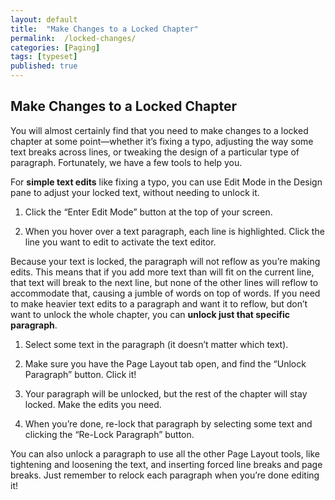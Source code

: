 ```yaml
---
layout: default
title:  "Make Changes to a Locked Chapter"
permalink:  /locked-changes/
categories: [Paging]
tags: [typeset]
published: true
---
```


<section data-type="chapter" class="hsecchapter" data-hederis-type="hsecchapter" id="locked-changes" data-pi-attrs="id: locked-changes; data-tags: typeset;" role="doc-chapter" data-tags="typeset" data-author-name=" " data-book-title=" " title="Make Changes to a Locked Chapter"><h1 data-hederis-type="hblkchaptitle" class="hblkchaptitle" id="pznvmP6sS">Make Changes to a Locked Chapter</h1><p class="hblkp" data-hederis-type="hblkp" id="pUiQHPyxS">You will almost certainly find that you need to make changes to a locked chapter at some point&#8212;whether it&#8217;s fixing a typo, adjusting the way some text breaks across lines, or tweaking the design of a particular type of paragraph. Fortunately, we have a few tools to help you.</p><p class="hblkp" data-hederis-type="hblkp" id="paAQbtzYd">For <strong class="hspanstrong" data-hederis-type="hspanstrong" id="p6IcCFlI5">simple text edits</strong> like fixing a typo, you can use Edit Mode in the Design pane to adjust your locked text, without needing to unlock it. </p><ol class="hwprnumlist" data-hederis-type="hwprnumlist" id="pYoX4hZA2"><li class="hblkoli" data-hederis-type="hblkoli" id="liasSoM2bx"><p class="hblkoli" data-hederis-type="hblklip" id="pRMXLkLp2">Click the &#8220;Enter Edit Mode&#8221; button at the top of your screen.</p></li><li class="hblkoli" data-hederis-type="hblkoli" id="licXHDPada"><p class="hblkoli" data-hederis-type="hblklip" id="pUWQjM5fz">When you hover over a text paragraph, each line is highlighted. Click the line you want to edit to activate the text editor.</p></li></ol><p class="hblkp" data-hederis-type="hblkp" id="pLhpsaCIq">Because your text is locked, the paragraph will not reflow as you&#8217;re making edits. This means that if you add more text than will fit on the current line, that text will break to the next line, but none of the other lines will reflow to accommodate that, causing a jumble of words on top of words. If you need to make heavier text edits to a paragraph and want it to reflow, but don&#8217;t want to unlock the whole chapter, you can <strong class="hspanstrong" data-hederis-type="hspanstrong" id="p4Y0qu578">unlock just that specific paragraph</strong>.</p><ol class="hwprnumlist" data-hederis-type="hwprnumlist" id="pTCYxhxo4"><li class="hblkoli" data-hederis-type="hblkoli" id="liTbNeF7H5"><p class="hblkoli" data-hederis-type="hblklip" id="pujzqaAQB">Select some text in the paragraph (it doesn&#8217;t matter which text).</p></li><li class="hblkoli" data-hederis-type="hblkoli" id="li6JsZqoAq"><p class="hblkoli" data-hederis-type="hblklip" id="pAWTES8XH">Make sure you have the Page Layout tab open, and find the &#8220;Unlock Paragraph&#8221; button. Click it!</p></li><li class="hblkoli" data-hederis-type="hblkoli" id="lifS72yuLj"><p class="hblkoli" data-hederis-type="hblklip" id="pFWSu7yRe">Your paragraph will be unlocked, but the rest of the chapter will stay locked. Make the edits you need.</p></li><li class="hblkoli" data-hederis-type="hblkoli" id="litHN6ctq8"><p class="hblkoli" data-hederis-type="hblklip" id="pwqoUQ8qV">When you&#8217;re done, re-lock that paragraph by selecting some text and clicking the &#8220;Re-Lock Paragraph&#8221; button.</p></li></ol><p class="hblkp" data-hederis-type="hblkp" id="pICwlxfKR">You can also unlock a paragraph to use all the other Page Layout tools, like tightening and loosening the text, and inserting forced line breaks and page breaks. Just remember to relock each paragraph when you&#8217;re done editing it!</p></section>